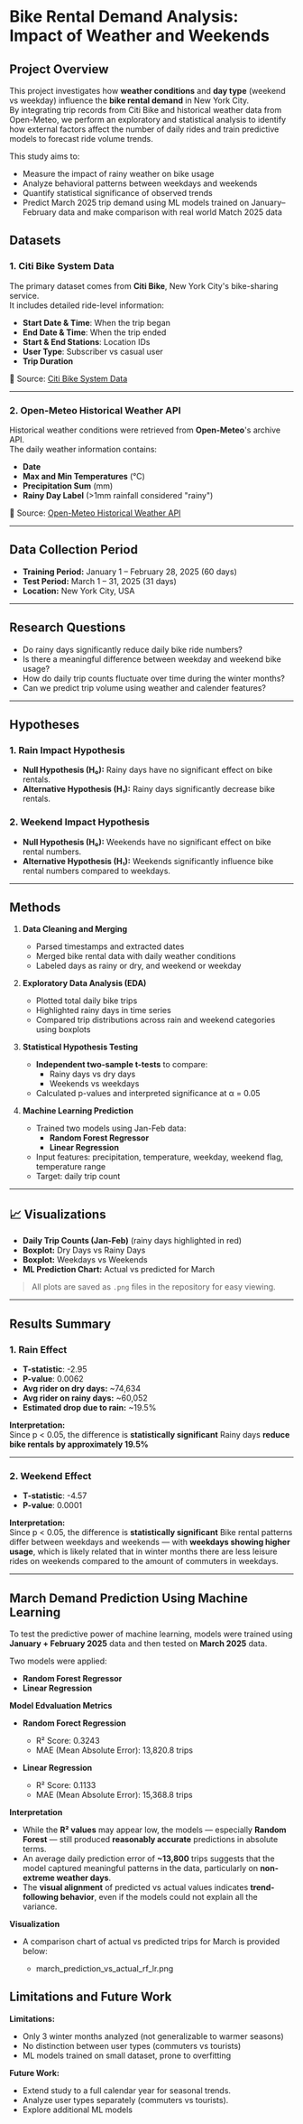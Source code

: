 # Bike Rental Demand Analysis: Impact of Weather and Weekends

## Project Overview

This project investigates how **weather conditions** and **day type** (weekend vs weekday) influence the **bike rental demand** in New York City.  
By integrating trip records from Citi Bike and historical weather data from Open-Meteo, we perform an exploratory and statistical analysis to identify how external factors affect the number of daily rides and train predictive models to forecast ride volume trends.

This study aims to:
- Measure the impact of rainy weather on bike usage
- Analyze behavioral patterns between weekdays and weekends
- Quantify statistical significance of observed trends
- Predict March 2025 trip demand using ML models trained on January–February data and make comparison with real world Match 2025 data

## Datasets

### 1. Citi Bike System Data

The primary dataset comes from **Citi Bike**, New York City's bike-sharing service.  
It includes detailed ride-level information:

- **Start Date & Time**: When the trip began
- **End Date & Time**: When the trip ended
- **Start & End Stations**: Location IDs
- **User Type**: Subscriber vs casual user
- **Trip Duration**

📌 Source: [Citi Bike System Data](https://ride.citibikenyc.com/system-data)

---

### 2. Open-Meteo Historical Weather API

Historical weather conditions were retrieved from **Open-Meteo**'s archive API.  
The daily weather information contains:

- **Date**
- **Max and Min Temperatures** (°C)
- **Precipitation Sum** (mm)
- **Rainy Day Label** (>1mm rainfall considered "rainy")

📌 Source: [Open-Meteo Historical Weather API](https://open-meteo.com/en/docs/historical-weather-api)

---

## Data Collection Period

- **Training Period:** January 1 – February 28, 2025 (60 days)
- **Test Period:** March 1 – 31, 2025 (31 days)
- **Location:** New York City, USA

---

## Research Questions

- Do rainy days significantly reduce daily bike ride numbers?
- Is there a meaningful difference between weekday and weekend bike usage?
- How do daily trip counts fluctuate over time during the winter months?
- Can we predict trip volume using weather and calender features?

---

## Hypotheses

### 1. Rain Impact Hypothesis

- **Null Hypothesis (H₀):** Rainy days have no significant effect on bike rentals.
- **Alternative Hypothesis (H₁):** Rainy days significantly decrease bike rentals.

### 2. Weekend Impact Hypothesis

- **Null Hypothesis (H₀):** Weekends have no significant effect on bike rental numbers.
- **Alternative Hypothesis (H₁):** Weekends significantly influence bike rental numbers compared to weekdays.

---

## Methods

1. **Data Cleaning and Merging**
   - Parsed timestamps and extracted dates
   - Merged bike rental data with daily weather conditions
   - Labeled days as rainy or dry, and weekend or weekday
     

2. **Exploratory Data Analysis (EDA)**
   - Plotted total daily bike trips
   - Highlighted rainy days in time series
   - Compared trip distributions across rain and weekend categories using boxplots

3. **Statistical Hypothesis Testing**
   - **Independent two-sample t-tests** to compare:
     - Rainy days vs dry days
     - Weekends vs weekdays
   - Calculated p-values and interpreted significance at α = 0.05
  
4. **Machine Learning Prediction**
   - Trained two models using Jan-Feb data:
     - **Random Forest Regressor**
     - **Linear Regression**
   - Input features: precipitation, temperature, weekday, weekend flag, temperature range
   - Target: daily trip count  

---

## 📈 Visualizations

- **Daily Trip Counts (Jan-Feb)** (rainy days highlighted in red)
- **Boxplot:** Dry Days vs Rainy Days
- **Boxplot:** Weekdays vs Weekends
- **ML Prediction Chart:** Actual vs predicted for March

> All plots are saved as `.png` files in the repository for easy viewing.

---

## Results Summary

### 1. Rain Effect

- **T-statistic**: -2.95
- **P-value**: 0.0062
- **Avg rider on dry days:** ~74,634
- **Avg rider on rainy days:** ~60,052
- **Estimated drop due to rain:** ~19.5%


**Interpretation:**  
Since p < 0.05, the difference is **statistically significant** 
Rainy days **reduce bike rentals by approximately 19.5%**

---

### 2. Weekend Effect

- **T-statistic**: -4.57
- **P-value**: 0.0001

**Interpretation:**  
Since p < 0.05, the difference is **statistically significant** 
Bike rental patterns differ between weekdays and weekends — with **weekdays showing higher usage**, which is likely related that in winter months there are less leisure rides on weekends compared to the amount of commuters in weekdays.

---

## March Demand Prediction Using Machine Learning

To test the predictive power of machine learning, models were trained using **January + February 2025** data and then tested on **March 2025** data.

Two models were applied:
   - **Random Forest Regressor**
   - **Linear Regression**

**Model Edvaluation Metrics**

- **Random Forect Regression**
   - R² Score: 0.3243
   - MAE (Mean Absolute Error): 13,820.8 trips

- **Linear Regression**
   - R² Score: 0.1133
   - MAE (Mean Absolute Error): 15,368.8 trips
   
**Interpretation**
- While the **R² values** may appear low, the models — especially **Random Forest** — still produced **reasonably accurate** predictions in absolute terms.
- An average daily prediction error of **~13,800** trips suggests that the model captured meaningful patterns in the data, particularly on **non-extreme weather days**.
- The **visual alignment** of predicted vs actual values indicates **trend-following behavior**, even if the models could not explain all the variance.

**Visualization**
- A comparison chart of actual vs predicted trips for March is provided below:

   - march_prediction_vs_actual_rf_lr.png



## Limitations and Future Work

**Limitations:**
- Only 3 winter months analyzed (not generalizable to warmer seasons)
- No distinction between user types (commuters vs tourists)
- ML models trained on small dataset, prone to overfitting

**Future Work:**
- Extend study to a full calendar year for seasonal trends.
- Analyze user types separately (commuters vs tourists).
- Explore additional ML models


